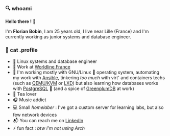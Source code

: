 ### :mag: whoami

**Hello there !** :raising_hand:

I'm **Florian Bobin**, I am 25 years old, I live near Lille (France) and I'm currently working as junior systems and database engineer.

### :floppy_disk: cat .profile

* :construction_worker: Linux systems and database engineer
* :office: Work at [Worldline France](https://fr.worldline.com/fr/home.html)
* :wrench: I'm working mostly with GNU/Linux :penguin: operating system, automating my work with [Ansible](https://www.ansible.com/), tinkering *too much* with virt' and containers techs (such as [QEMU/KVM](https://www.redhat.com/en/topics/virtualization/what-is-KVM) or [LXD](https://linuxcontainers.org/lxd/introduction/)) but also learning how databases works with [PostgreSQL](https://www.postgresql.org/) 🐘 (and a spice of [GreenplumDB](https://greenplum.org/) at work)
* :tea: Tea lover
* :headphones: Music addict
* :computer: Small *homelaber* : I've got a custom server for learning labs, but also few network devices
* :mailbox_with_mail: You can reach me on [LinkedIn](https://www.linkedin.com/in/florian-bobin/)
* :zap: fun fact : *btw I'm not using Arch*

<!--
**ruskofd/ruskofd** is a ✨ _special_ ✨ repository because its `README.md` (this file) appears on your GitHub profile.

Here are some ideas to get you started:

- 🔭 I’m currently working on ...
- 🌱 I’m currently learning ...
- 👯 I’m looking to collaborate on ...
- 🤔 I’m looking for help with ...
- 💬 Ask me about ...
- 📫 How to reach me: ...
- 😄 Pronouns: ...
- ⚡ Fun fact: ...
-->
